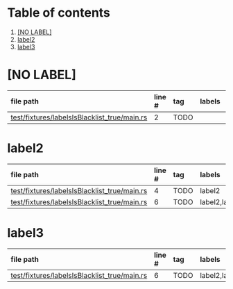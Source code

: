 # Table of contents

1. [[NO LABEL]](#1-0)
2. [label2](#1-1)
3. [label3](#1-2)

# [NO LABEL]<a id="1-0"></a>

| file path | line # | tag | labels | comment
|:----------|:-------|:----|:-------|:-------
| [test/fixtures/labelsIsBlacklist_true/main.rs](test/fixtures/labelsIsBlacklist_true/main.rs#L2) | 2 | TODO |  | included

# label2<a id="1-1"></a>

| file path | line # | tag | labels | comment
|:----------|:-------|:----|:-------|:-------
| [test/fixtures/labelsIsBlacklist_true/main.rs](test/fixtures/labelsIsBlacklist_true/main.rs#L4) | 4 | TODO | label2 | included
| [test/fixtures/labelsIsBlacklist_true/main.rs](test/fixtures/labelsIsBlacklist_true/main.rs#L6) | 6 | TODO | label2,label3 | included

# label3<a id="1-2"></a>

| file path | line # | tag | labels | comment
|:----------|:-------|:----|:-------|:-------
| [test/fixtures/labelsIsBlacklist_true/main.rs](test/fixtures/labelsIsBlacklist_true/main.rs#L6) | 6 | TODO | label2,label3 | included
